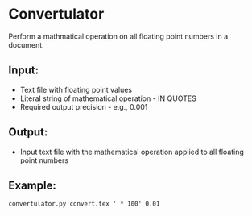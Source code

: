 Convertulator
=============

Perform a mathmatical operation on all floating point numbers in a document.

Input:
-----
* Text file with floating point values
* Literal string of mathematical operation - IN QUOTES
* Required output precision - e.g., 0.001

Output:
-----
* Input text file with the mathematical operation applied to all floating point numbers

Example:
-----
    convertulator.py convert.tex ' * 100' 0.01 